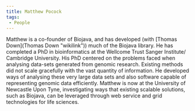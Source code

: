 ```yaml
---
title: Matthew Pocock
tags:
 - People
---
```


Matthew is a co-founder of Biojava, and has developed (with [Thomas
Down](Thomas Down "wikilink")) much of the Biojava library. He has
completed a PhD in bioinformatics at the Wellcome Trust Sanger
Institute/ Cambridge University. His PhD centered on the problems faced
when analysing data-sets generated from genomic research. Existing
methods did not scale gracefully with the vast quantity of information.
He developed ways of analysing these very large data sets and also
software capable of representing genomic data efficiently. Matthew is
now at the University of Newcastle Upon Tyne, investigating ways that
existing scalable solutions, such as Biojava, can be leveraged through
web service and grid technologies for life sciences.
